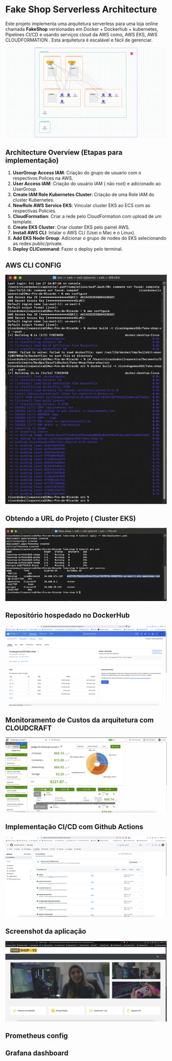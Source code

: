 # Fake Shop Serverless Architecture

Este projeto implementa uma arquitetura serverless para uma loja online chamada **FakeShop** versionadas em Docker + Dockerhub + kubernetes, Pipelines CI/CD e usando serviços cloud da AWS como, AWS EKS, AWS CLOUDFORMATION . Esta arquitetura é escalável e fácil de gerenciar.

<img src="/assets/diagramasaws/awsdiagram.png">

## Architecture Overview (Etapas para implementação)

1. **UserGroup Access IAM**: Criação do grupo de usuario com o respectivos Polices na AWS.
2. **User Access IAM**: Criação do usuário IAM ( não root) e adicionado ao UserGroup.
3. **Create IAM Role Kubernetes Cluster**: Criação de uma Role IAM do cluster Kubernetes.
4. **NewRole AWS Service EKS**: Vincular cluster EKS ao ECS com as respectivas Policies.
5. **CloudFormation**: Criar a rede pelo CloudFormation com upload de um template.
6. **Create EKS Cluster**: Criar cluster EKS pelo painel AWS.
7. **Install AWS CLI**: Intalar o AWS CLI (Usei o Mac e o Linux).
8. **Add EKS Node Group**: Adicionar o grupo de nodes do EKS selecionando as redes public/private.
9. **Deploy CLICommand**: Fazer o deploy pelo terminal.

## AWS CLI CONFIG

<img src="/assets/aws-cli/aws-cli.png">

## Obtendo a URL do Projeto ( Cluster EKS)

<img src="/assets/aws-cli/aws-url.png">

## Repositório hospedado no DockerHub

<img src="/assets/dockerhub-screenshot/dockerhub.png">

## Monitoramento de Custos da arquitetura com CLOUDCRAFT

<img src="/assets/cloudcraft-screenshot/Dashboard1.png">

## Implementação CI/CD com Github Actions

<img src="/assets/github-actions-screenshot/CI:CD-GithubActions.png">

## Screenshot da aplicação

<img src="/assets/screenshotapp/V3app.png">

## Prometheus config

## Grafana dashboard
